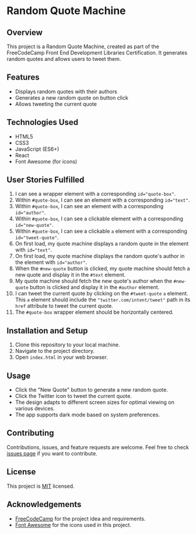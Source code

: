 # Random Quote Machine

## Overview

This project is a Random Quote Machine, created as part of the FreeCodeCamp Front End Development Libraries Certification. It generates random quotes and allows users to tweet them.

## Features

- Displays random quotes with their authors
- Generates a new random quote on button click
- Allows tweeting the current quote

## Technologies Used

- HTML5
- CSS3
- JavaScript (ES6+)
- React
- Font Awesome (for icons)

## User Stories Fulfilled

1. I can see a wrapper element with a corresponding `id="quote-box"`.
2. Within `#quote-box`, I can see an element with a corresponding `id="text"`.
3. Within `#quote-box`, I can see an element with a corresponding `id="author"`.
4. Within `#quote-box`, I can see a clickable element with a corresponding `id="new-quote"`.
5. Within `#quote-box`, I can see a clickable `a` element with a corresponding `id="tweet-quote"`.
6. On first load, my quote machine displays a random quote in the element with `id="text"`.
7. On first load, my quote machine displays the random quote's author in the element with `id="author"`.
8. When the `#new-quote` button is clicked, my quote machine should fetch a new quote and display it in the `#text` element.
9. My quote machine should fetch the new quote's author when the `#new-quote` button is clicked and display it in the `#author` element.
10. I can tweet the current quote by clicking on the `#tweet-quote` `a` element. This `a` element should include the `"twitter.com/intent/tweet"` path in its `href` attribute to tweet the current quote.
11. The `#quote-box` wrapper element should be horizontally centered.

## Installation and Setup

1. Clone this repository to your local machine.
2. Navigate to the project directory.
3. Open `index.html` in your web browser.

## Usage

- Click the "New Quote" button to generate a new random quote.
- Click the Twitter icon to tweet the current quote.
- The design adapts to different screen sizes for optimal viewing on various devices.
- The app supports dark mode based on system preferences.

## Contributing

Contributions, issues, and feature requests are welcome. Feel free to check [issues page](https://github.com/JohnDev19/random-quote-machine/issues) if you want to contribute.

## License

This project is [MIT](https://choosealicense.com/licenses/mit/) licensed.

## Acknowledgements

- [FreeCodeCamp](https://www.freecodecamp.org/) for the project idea and requirements.
- [Font Awesome](https://fontawesome.com/) for the icons used in this project.
